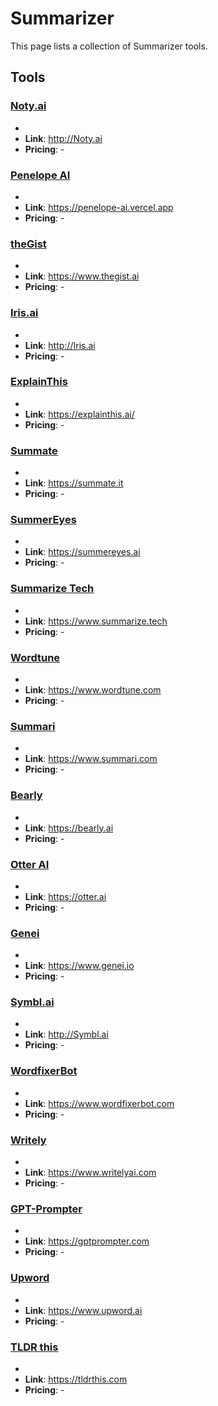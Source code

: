 # Summarizer

This page lists a collection of Summarizer tools.

## Tools

### [Noty.ai](http://Noty.ai)
-
- **Link**: http://Noty.ai
- **Pricing**: -

### [Penelope AI](https://penelope-ai.vercel.app)
-
- **Link**: https://penelope-ai.vercel.app
- **Pricing**: -

### [theGist](https://www.thegist.ai)
-
- **Link**: https://www.thegist.ai
- **Pricing**: -

### [Iris.ai](http://Iris.ai)
-
- **Link**: http://Iris.ai
- **Pricing**: -

### [ExplainThis](https://explainthis.ai/)
-
- **Link**: https://explainthis.ai/
- **Pricing**: -

### [Summate](https://summate.it)
-
- **Link**: https://summate.it
- **Pricing**: -

### [SummerEyes](https://summereyes.ai)
-
- **Link**: https://summereyes.ai
- **Pricing**: -

### [Summarize Tech](https://www.summarize.tech)
-
- **Link**: https://www.summarize.tech
- **Pricing**: -

### [Wordtune](https://www.wordtune.com)
-
- **Link**: https://www.wordtune.com
- **Pricing**: -

### [Summari](https://www.summari.com)
-
- **Link**: https://www.summari.com
- **Pricing**: -

### [Bearly](https://bearly.ai)
-
- **Link**: https://bearly.ai
- **Pricing**: -

### [Otter AI](https://otter.ai)
-
- **Link**: https://otter.ai
- **Pricing**: -

### [Genei](https://www.genei.io)
-
- **Link**: https://www.genei.io
- **Pricing**: -

### [Symbl.ai](http://Symbl.ai)
-
- **Link**: http://Symbl.ai
- **Pricing**: -

### [WordfixerBot](https://www.wordfixerbot.com)
-
- **Link**: https://www.wordfixerbot.com
- **Pricing**: -

### [Writely](https://www.writelyai.com)
-
- **Link**: https://www.writelyai.com
- **Pricing**: -

### [GPT-Prompter](https://gptprompter.com)
-
- **Link**: https://gptprompter.com
- **Pricing**: -

### [Upword](https://www.upword.ai)
-
- **Link**: https://www.upword.ai
- **Pricing**: -

### [TLDR this](https://tldrthis.com)
-
- **Link**: https://tldrthis.com
- **Pricing**: -

